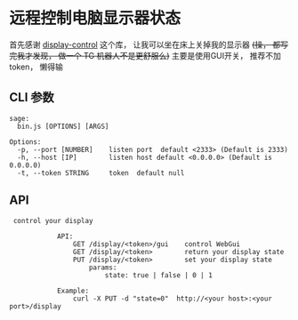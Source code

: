 # 远程控制电脑显示器状态

首先感谢 [display-control](https://github.com/SynergiTech/display-control) 这个库， 让我可以坐在床上关掉我的显示器
~~(操， 都写完我才发现， 做一个 TG 机器人不是更舒服么)~~
主要是使用GUI开关， 推荐不加token， 懒得输

## CLI 参数

```shell script
sage:
  bin.js [OPTIONS] [ARGS]

Options:
  -p, --port [NUMBER]    listen port  default <2333> (Default is 2333)
  -h, --host [IP]        listen host default <0.0.0.0> (Default is 0.0.0.0)
  -t, --token STRING     token  default null
```
## API


```shell script
 control your display
            
            API:
                GET /display/<token>/gui    control WebGui
                GET /display/<token>        return your display state
                PUT /display/<token>        set your display state
                    params: 
                        state: true | false | 0 | 1
        
            Example:
                curl -X PUT -d "state=0"  http://<your host>:<your port>/display 
```

